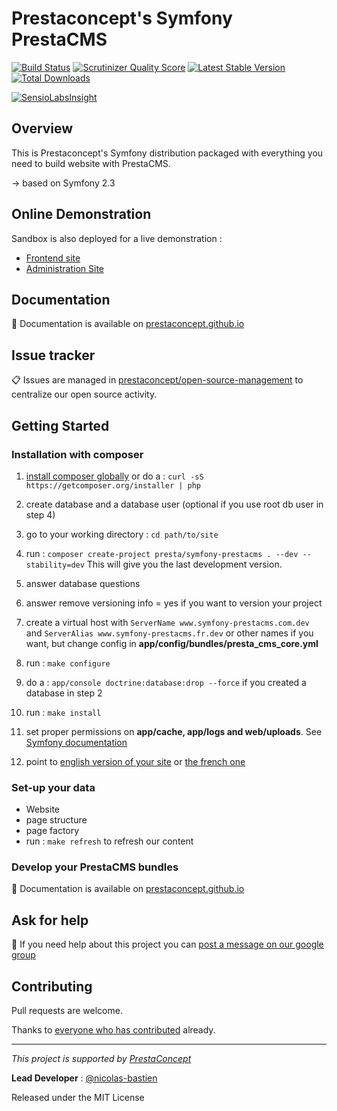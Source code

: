 Prestaconcept's Symfony PrestaCMS
===================================

[![Build Status](https://secure.travis-ci.org/prestaconcept/symfony-prestacms.png?branch=master)](http://travis-ci.org/prestaconcept/symfony-prestacms)
[![Scrutinizer Quality Score](https://scrutinizer-ci.com/g/prestaconcept/symfony-prestacms/badges/quality-score.png?s=56ad73060b1c1834854c6142d4e9bfcb3c46b13d)](https://scrutinizer-ci.com/g/prestaconcept/symfony-prestacms/)
[![Latest Stable Version](https://poser.pugx.org/presta/symfony-prestacms/v/stable.png)](https://packagist.org/packages/presta/symfony-prestacms)
[![Total Downloads](https://poser.pugx.org/presta/symfony-prestacms/downloads.png)](https://packagist.org/packages/presta/symfony-prestacms)

[![SensioLabsInsight](https://insight.sensiolabs.com/projects/47af6af1-4d02-4155-8c14-11e7d5620523/big.png)](https://insight.sensiolabs.com/projects/47af6af1-4d02-4155-8c14-11e7d5620523)

## Overview ##

This is Prestaconcept's Symfony distribution packaged with everything you need to build website with PrestaCMS.

-> based on Symfony 2.3

## Online Demonstration ##

Sandbox is also deployed for a live demonstration :

-   [Frontend site][5]
-   [Administration Site][6]

## Documentation ##

:book: Documentation is available on [prestaconcept.github.io][4]

## Issue tracker ##

:clipboard: Issues are managed in [prestaconcept/open-source-management](https://github.com/prestaconcept/open-source-management) to centralize our open source activity.

## Getting Started ##

### Installation with composer ###

1.   [install composer globally](http://getcomposer.org/doc/00-intro.md#globally) 
     or do a : `curl -sS https://getcomposer.org/installer | php`

2.   create database and a database user (optional if you use root db user in step 4)

3.   go to your working directory : `cd path/to/site`

4.   run : `composer create-project presta/symfony-prestacms . --dev --stability=dev`
     This will give you the last development version.

5.   answer database questions

6.   answer remove versioning info = yes if you want to version your project

7.   create a virtual host with 
     `ServerName www.symfony-prestacms.com.dev` and
     `ServerAlias www.symfony-prestacms.fr.dev`
     or other names if you want, but change config in **app/config/bundles/presta_cms_core.yml**

8.   run : `make configure`

9.   do a : `app/console doctrine:database:drop --force` if you created a database in step 2

10.   run : `make install`

11.  set proper permissions on **app/cache, app/logs and web/uploads**. 
See [Symfony documentation](http://symfony.com/doc/current/book/installation.html#configuration-and-setup)

12.  point to [english version of your site](http://www.dev-symfony-prestacms.com/app_dev.php) 
or [the french one](http://www.dev-symfony-prestacms.fr/app_dev.php)



### Set-up your data ###

  * Website
  * page structure
  * page factory
  * run : `make refresh` to refresh our content


### Develop your PrestaCMS bundles ###

:book: Documentation is available on [prestaconcept.github.io][4]

## Ask for help ##

:speech_balloon: If you need help about this project you can [post a message on our google group][3]

## Contributing

Pull requests are welcome.


Thanks to
[everyone who has contributed](https://github.com/prestaconcept/symfony-prestacms/graphs/contributors) already.

---

*This project is supported by [PrestaConcept](http://www.prestaconcept.net)*

**Lead Developer** : [@nicolas-bastien](https://github.com/nicolas-bastien)

Released under the MIT License


[3]: https://groups.google.com/forum/?hl=fr&fromgroups#!forum/prestacms-devs
[4]: http://prestaconcept.github.io
[5]: http://sandbox.prestacms.com/
[6]: http://sandbox.prestacms.com/admin
